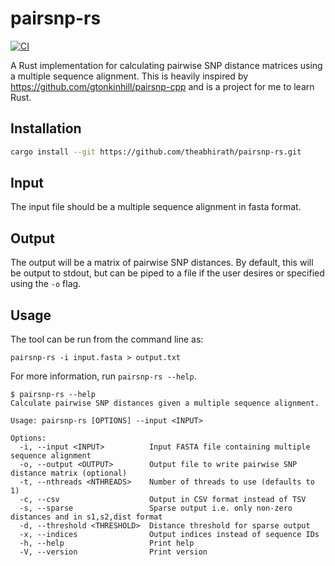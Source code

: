 # pairsnp-rs

[![CI](https://github.com/theabhirath/pairsnp-rs/actions/workflows/rust.yml/badge.svg)](https://github.com/theabhirath/pairsnp-rs/actions/workflows/rust.yml)

A Rust implementation for calculating pairwise SNP distance matrices using a multiple sequence alignment. This is heavily inspired by https://github.com/gtonkinhill/pairsnp-cpp and is a project for me to learn Rust.

## Installation

```bash
cargo install --git https://github.com/theabhirath/pairsnp-rs.git
```

## Input

The input file should be a multiple sequence alignment in fasta format.

## Output

The output will be a matrix of pairwise SNP distances. By default, this will be output to stdout, but can be piped to a file if the user desires or specified using the `-o` flag.

## Usage

The tool can be run from the command line as:

```console
pairsnp-rs -i input.fasta > output.txt
```

For more information, run `pairsnp-rs --help`.

```console
$ pairsnp-rs --help
Calculate pairwise SNP distances given a multiple sequence alignment.

Usage: pairsnp-rs [OPTIONS] --input <INPUT>

Options:
  -i, --input <INPUT>          Input FASTA file containing multiple sequence alignment
  -o, --output <OUTPUT>        Output file to write pairwise SNP distance matrix (optional)
  -t, --nthreads <NTHREADS>    Number of threads to use (defaults to 1)
  -c, --csv                    Output in CSV format instead of TSV
  -s, --sparse                 Sparse output i.e. only non-zero distances and in s1,s2,dist format
  -d, --threshold <THRESHOLD>  Distance threshold for sparse output
  -x, --indices                Output indices instead of sequence IDs
  -h, --help                   Print help
  -V, --version                Print version
```
